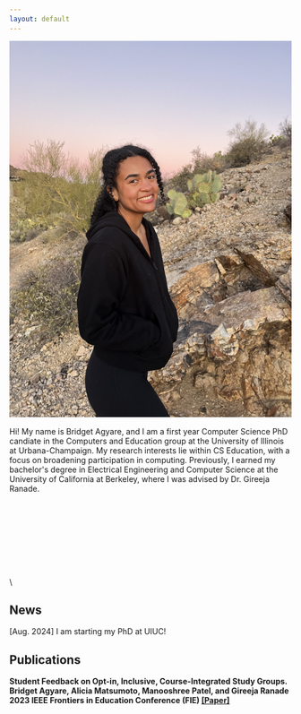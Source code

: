 ```yaml
---
layout: default
---
```


<!-- ## About Me -->

<img class="profile-picture" src="IMG_4958.jpeg">

Hi! My name is Bridget Agyare, and I am a first year Computer Science PhD candiate in the Computers and Education group at the University of Illinois at Urbana-Champaign. My research interests lie within CS Education, with a focus on broadening participation in computing. Previously, I earned my bachelor's degree in Electrical Engineering and Computer Science at the University of California at Berkeley, where I was advised by Dr. Gireeja Ranade.

\
\
\
\
\
\
\
\
\

## News
[Aug. 2024] I am starting my PhD at UIUC!

## Publications
<strong>Student Feedback on Opt-in, Inclusive, Course-Integrated Study Groups.<strong>
Bridget Agyare, Alicia Matsumoto, Manooshree Patel, and Gireeja Ranade
2023 IEEE Frontiers in Education Conference (FIE)
[[Paper]](https://ieeexplore.ieee.org/stamp/stamp.jsp?arnumber=10343384)

<!-- 1. F.Bar, J.Doe: Effects of having a placeholder of a name
2. S.Holmes, J.Watson: Consequences of living with a sociopath in London

## Typography

This is a [link](http://google.com). Something *italics* and something **bold**.

Here is a table

Year | Award | Category
-----|-------|--------
2014 | Emmy  | Won Outstanding Lead Actor in a miniseries or a movie
2015 | BAFTA | Nominated for Best Leading Actor for Sherlock
2014 | Satellite | Won Best Actor miniseries or television film

Here is a horizontal rule

---

Here is a blockquote

> To a great mind, nothing is little

## References

* Foo Bar: Head of Department, Placeholder Names, Lorem
* John Doe: Associate Professor, Department of Computer Science, Ipsum -->
